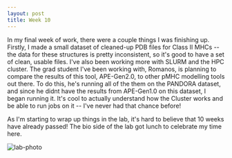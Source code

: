 ```yaml
---
layout: post
title: Week 10
---
```

In my final week of work, there were a couple things I was finishing up. Firstly, I made a small dataset of cleaned-up PDB files for Class II MHCs -- the data for these structures is pretty inconsistent, so it's good to have a set of clean, usable files. I've also been working more with SLURM and the HPC cluster. The grad student I've been working with, Romanos, is planning to compare the results of this tool, APE-Gen2.0, to other pMHC modelling tools out there. To do this, he's running all of the them on the PANDORA dataset, and since he didnt have the results from APE-Gen1.0 on this dataset, I began running it. It's cool to actually understand how the Cluster works and be able to run jobs on it -- I've never had that chance before!

As I'm starting to wrap up things in the lab, it's hard to believe that 10 weeks have already passed! The bio side of the lab got lunch to celebrate my time here.

![lab-photo](https://LexiShew.github.io/images/lab-photo.jpg)